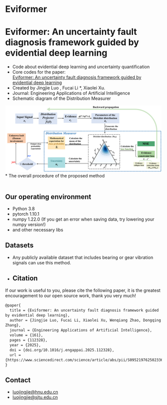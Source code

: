 # Eviformer
# Eviformer: An uncertainty fault diagnosis framework guided by evidential deep learning
* Code about evidential deep learning and uncertainty quantification
* Core codes for the paper:
<br> [Eviformer: An uncertainty fault diagnosis framework guided by evidential deep learning](https://www.sciencedirect.com/science/article/abs/pii/S095219762502336X?dgcid=coauthor)
* Created by Jingjie Luo , Fucai Li *, Xiaolei Xu.
* Journal: Engineering Applications of Artificial Intelligence
* Schematic diagram of the Distribution Measurer
<div align="center">
<img src="https://github.com/Luojunqing666/Eviformer-An-uncertainty-fault-diagnosis-framework-guided-by-evidential-deep-learning/blob/main/Schematic%20diagram%20of%20the%20Distribution%20Measurer.png" width="600" />
</div>  
* The overall procedure of the proposed method
<div align="center">
<img src="" width="600" />
</div>  

## Our operating environment
* Python 3.8
* pytorch  1.10.1
* numpy  1.22.0 (If you get an error when saving data, try lowering your numpy version!)
* and other necessary libs

## Datasets
* Any publicly available dataset that includes bearing or gear vibration signals can use this method.

* ## Citation
If our work is useful to you, please cite the following paper, it is the greatest encouragement to our open source work, thank you very much!
```
@paper{
  title = {Eviformer: An uncertainty fault diagnosis framework guided by evidential deep learning},
  author = {Jingjie Luo, Fucai Li, Xiaolei Xu, Wenqiang Zhao, Dongqing Zhang},
  journal = {Engineering Applications of Artificial Intelligence},
  volume = {161},
  pages = {112328},
  year = {2025},
  doi = {doi.org/10.1016/j.engappai.2025.112328},
  url = {https://www.sciencedirect.com/science/article/abs/pii/S095219762502336X},
}
```

## Contact
- luojingjie@hnu.edu.cn
- luojingjie@sjtu.edu.cn
